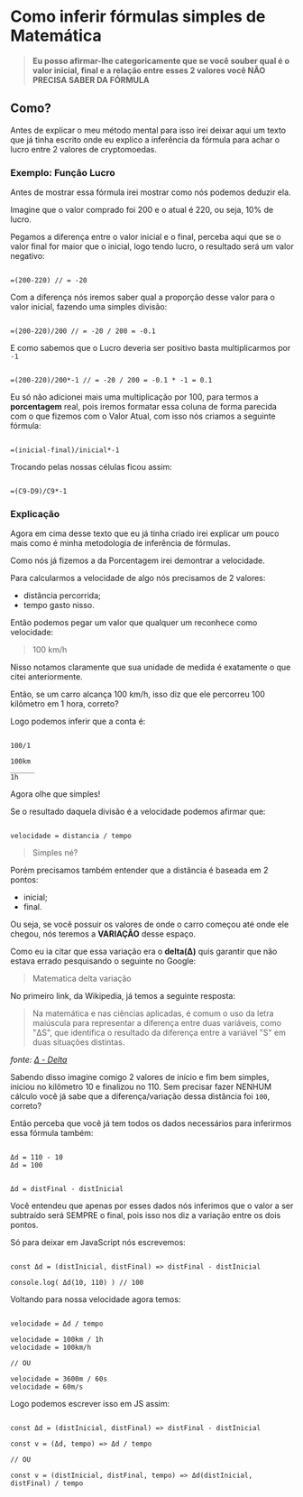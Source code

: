 # Como inferir fórmulas simples de Matemática

> **Eu posso afirmar-lhe categoricamente que se você souber qual é o valor inicial, final e a relação entre esses 2 valores você NÃO PRECISA SABER DA FÓRMULA**

## Como?

Antes de explicar o meu método mental para isso irei deixar aqui um texto que já tinha escrito onde eu explico a inferência da fórmula para achar o lucro entre 2 valores de cryptomoedas.

### Exemplo: Função Lucro

Antes de mostrar essa fórmula irei mostrar como nós podemos deduzir ela.

Imagine que o valor comprado foi 200 e o atual é 220, ou seja, 10% de lucro.


Pegamos a diferença entre o valor inicial e o final, perceba aqui que se o valor final for maior que o inicial, logo tendo lucro, o resultado será um valor negativo:

```

=(200-220) // = -20

```

Com a diferença nós iremos saber qual a proporção desse valor para o valor inicial, fazendo uma simples divisão:

```

=(200-220)/200 // = -20 / 200 = -0.1

```

E como sabemos que o Lucro deveria ser positivo basta multiplicarmos por `-1`

```

=(200-220)/200*-1 // = -20 / 200 = -0.1 * -1 = 0.1

```

Eu só não adicionei mais uma multiplicação por 100, para termos a **porcentagem** real, pois iremos formatar essa coluna de forma parecida com o que fizemos com o Valor Atual, com isso nós criamos a seguinte fórmula:


```

=(inicial-final)/inicial*-1

```

Trocando pelas nossas células ficou assim:

```

=(C9-D9)/C9*-1

```

### Explicação

Agora em cima desse texto que eu já tinha criado irei explicar um pouco mais como é minha metodologia de inferência de fórmulas.

Como nós já fizemos a da Porcentagem irei demontrar a velocidade.

Para calcularmos a velocidade de algo nós precisamos de 2 valores:

- distância percorrida;
- tempo gasto nisso.

Então podemos pegar um valor que qualquer um reconhece como velocidade:

> 100 km/h

Nisso notamos claramente que sua unidade de medida é exatamente o que citei anteriormente.

Então, se um carro alcança 100 km/h, isso diz que ele percorreu 100 kilômetro em 1 hora, correto?

Logo podemos inferir que a conta é:

```

100/1

100km
______
1h

```

Agora olhe que simples!

Se o resultado daquela divisão é a velocidade podemos afirmar que:


```

velocidade = distancia / tempo

```

> Simples né?

Porém precisamos também entender que a distância é baseada em 2 pontos:

- inicial;
- final.

Ou seja, se você possuir os valores de onde o carro começou até onde ele chegou, nós teremos a **VARIAÇÃO** desse espaço.

Como eu ia citar que essa variação era o **delta(Δ)** quis garantir que não estava errado pesquisando o seguinte no Google:

> Matematica delta variação

No primeiro link, da Wikipedia, já temos a seguinte resposta:

> Na matemática e nas ciências aplicadas, é comum o uso da letra maiúscula para representar a diferença entre duas variáveis, como "ΔS", que identifica o resultado da diferença entre a variável "S" em duas situações distintas. 

*fonte: [Δ - Delta](https://pt.wikipedia.org/wiki/%CE%94)*

Sabendo disso imagine comigo 2 valores de início e fim bem simples, iniciou no kilômetro 10 e finalizou no 110. Sem precisar fazer NENHUM cálculo você já sabe que a diferença/variação dessa distância foi `100`, correto?

Então perceba que você já tem todos os dados necessários para inferirmos essa fórmula também:

```

Δd = 110 - 10
Δd = 100


Δd = distFinal - distInicial

```

Você entendeu que apenas por esses dados nós inferimos que o valor a ser subtraído será SEMPRE o final, pois isso nos diz a variação entre os dois pontos.

Só para deixar em JavaScript nós escrevemos:

```

const Δd = (distInicial, distFinal) => distFinal - distInicial

console.log( Δd(10, 110) ) // 100

```

Voltando para nossa velocidade agora temos:


```

velocidade = Δd / tempo

velocidade = 100km / 1h
velocidade = 100km/h

// OU

velocidade = 3600m / 60s
velocidade = 60m/s

```

Logo podemos escrever isso em JS assim:


```

const Δd = (distInicial, distFinal) => distFinal - distInicial

const v = (Δd, tempo) => Δd / tempo

// OU

const v = (distInicial, distFinal, tempo) => Δd(distInicial, distFinal) / tempo

```